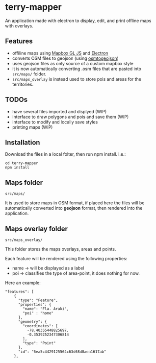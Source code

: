 # terry-mapper
An application made with electron to display, edit, and print offline maps with overlays.

## Features

- offiline maps using [Mapbox GL JS](https://github.com/mapbox/mapbox-gl-js) and [Electron](https://github.com/electron)
- converts OSM files to geojson (using [osmtogeojson](https://github.com/tyrasd/osmtogeojson))
- uses geojson files as only source of a custom mapbox style
- it is now automatically converting .osm files that are pasted into ```src/maps/``` folder.
- ```src/maps_overlay``` is instead used to store pois and areas for the territories.


## TODOs

- have several files imported and displyed (WIP)
- interface to draw polygons and pois and save them (WIP)
- interface to modify and locally save styles
- printing maps (WIP)

## Installation
Download the files in a local folter, then run npm install. i.e.:
```
cd terry-mapper
npm install
```

## Maps folder
```
src/maps/
```

It is used to store maps in OSM format, if placed here the files will be automatically converted into __geojson__ format, then rendered into the application.

## Maps overlay folder
```
src/maps_overlay/
```

This folder stores the maps overlays, areas and points.

Each feature will be rendered using the following properties:

- name -> will be displayed as a label
- poi -> classifies the type of area-point, it does nothing for now.


Here an example:
```
"features": [
    {
      "type": "Feature",
      "properties": {
        "name": "Fla. Araki",
        "poi" : "home"
      },
      "geometry": {
        "coordinates": [
          -78.40355448825697,
          -0.3539252347306814
        ],
        "type": "Point"
      },
      "id": "6ea5c4429125564c63d68d0aea1617ab"
    },
```
